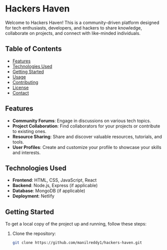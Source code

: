 # Hackers Haven

Welcome to Hackers Haven! This is a community-driven platform designed for tech enthusiasts, developers, and hackers to share knowledge, collaborate on projects, and connect with like-minded individuals.

## Table of Contents

- [Features](#features)
- [Technologies Used](#technologies-used)
- [Getting Started](#getting-started)
- [Usage](#usage)
- [Contributing](#contributing)
- [License](#license)
- [Contact](#contact)

## Features

- **Community Forums**: Engage in discussions on various tech topics.
- **Project Collaboration**: Find collaborators for your projects or contribute to existing ones.
- **Resource Sharing**: Share and discover valuable resources, tutorials, and tools.
- **User  Profiles**: Create and customize your profile to showcase your skills and interests.

## Technologies Used

- **Frontend**: HTML, CSS, JavaScript, React
- **Backend**: Node.js, Express (if applicable)
- **Database**: MongoDB (if applicable)
- **Deployment**: Netlify

## Getting Started

To get a local copy of the project up and running, follow these steps:

1. Clone the repository:
   ```bash
   git clone https://github.com/manilreddy1/hackers-haven.git
